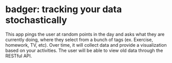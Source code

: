 # badger: tracking your data stochastically

This app pings the user at random points in the day and asks what they are currently doing, where they select from a bunch of tags (ex. Exercise, homework, TV, etc). Over time, it will collect data and provide a visualization based on your activities. The user will be able to view old data through the RESTful API.
